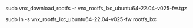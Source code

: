 
sudo vnx_download_rootfs -r vnx_rootfs_lxc_ubuntu64-22.04-v025-fw.tgz

sudo ln -s vnx_rootfs_lxc_ubuntu64-22.04-v025-fw rootfs_lxc